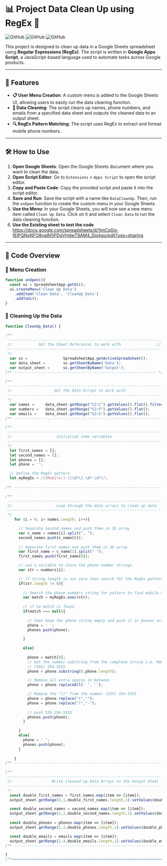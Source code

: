 # 📊 Project Data Clean Up using RegEx 🧹

![GitHub](https://img.shields.io/badge/license-MIT-blue)
![GitHub](https://img.shields.io/badge/language-Google%20Apps%20Script-yellow)
![GitHub](https://img.shields.io/badge/status-active-brightgreen)

This project is designed to clean up data in a Google Sheets spreadsheet using **Regular Expressions (RegEx)**. The script is written in **Google Apps Script**, a JavaScript-based language used to automate tasks across Google products.

---

## 🚀 Features

- **📋 User Menu Creation**: A custom menu is added to the Google Sheets UI, allowing users to easily run the data cleaning function.
- **🧼 Data Cleaning**: The script cleans up names, phone numbers, and emails from a specified data sheet and outputs the cleaned data to an output sheet.
- **🔍 RegEx Pattern Matching**: The script uses RegEx to extract and format mobile phone numbers.

---

## 🛠️ How to Use

1. **Open Google Sheets**: Open the Google Sheets document where you want to clean the data.
2. **Open Script Editor**: Go to `Extensions` > `Apps Script` to open the script editor.
3. **Copy and Paste Code**: Copy the provided script and paste it into the script editor.
4. **Save and Run**: Save the script with a name like `DataCleanUp`. Then, run the `onOpen` function to create the custom menu in your Google Sheets.
5. **Use the Menu**: In your Google Sheets, you will now see a new menu item called `Clean Up Data`. Click on it and select `Clean Data` to run the data cleaning function.
6. **Use the Existing sheet to test the code** https://docs.google.com/spreadsheets/d/1jmCqGg-fElPQNxNFO8nalN1iPDgVHdwT9AM4_5Iq4go/edit?usp=sharing

---

## 📝 Code Overview

### 🧩 Menu Creation

```javascript
function onOpen(){
  const ui = SpreadsheetApp.getUi();
  ui.createMenu('Clean Up Data')
    .addItem('Clean Data', 'CleanUp_Data')
    .addToUi();
}
```

### 🧹 Cleaning Up the Data

```javascript
function CleanUp_Data() {

/** 
 ---------------------------------------------------------------------
 //            Get the Sheet References to work with                //
 ---------------------------------------------------------------------
 */  
  var ss =                SpreadsheetApp.getActiveSpreadsheet();
  var data_sheet =        ss.getSheetByName('Data');
  var output_sheet =      ss.getSheetByName('Output');
/** ---------------------------------------------------------------- */

/** 
 ------------------------------------------------------------------------------------
 //                   Get the Data Arrays to work with                             //
 ------------------------------------------------------------------------------------
 */
  var names =     data_sheet.getRange("C2:C").getValues().flat().filter(a => a!='');
  var numbers =   data_sheet.getRange("F2:F").getValues().flat();
  var emails =    data_sheet.getRange("G2:G").getValues().flat();
/** ------------------------------------------------------------------------------- */

/** 
 ------------------------------------------------------------------------------------
 //                    Initialize some variables                                    //
 ------------------------------------------------------------------------------------
 */
  let first_names = [];
  let second_names = [];
  let phones = [];
  let phone = '';

  // Define the RegEx pattern
  let myRegEx = /((Mobile:).\(\d*\).\d*-\d*)/;
  
/** ------------------------------------------------------------------------------- */

/** 
 ------------------------------------------------------------------------------------
 //                    Loop through the data arrays to clean up data               //
 ------------------------------------------------------------------------------------
 */
    for (i = 0; i< names.length; i++){

      // Separate second names and push them in 1D array
      var c_name = names[i].split(", ");
      second_names.push(c_name[0]);
      
      // Separate first names and push them in 1D array
      var first_name = c_name[1].split(" ");
      first_names.push(first_name[0]);

      // use a variable to store the phone number strings
      var str = numbers[i];

      // if string length is not zero then search for the RegEx pattern
      if(str.length != 0){
        
        // Search the phone numbers string for pattern to find mobile numbers
        var match = myRegEx.exec(str);
        
        // if no match is found
        if(match === null){
          
          // then keep the phone string empty and push it in phones array
          phone = ' ';
          phones.push(phone);

        }
        
        else{
          
          phone = match[0];
          // Get the number substring from the complete string i.e. Mobile: (555) 354-5555
          // (555) 354-5555
          phone = phone.substring(8,phone.length);

          // Remove all extra spaces in between
          phone = phone.replaceAll(' ', '');

          // Remove the "()" from the number (555) 354-5555
          phone = phone.replace("(","");
          phone = phone.replace(")","-");
                            
          // push 555-354-5555
          phones.push(phone);
        }

      }
      else{
        phone = ' ';
        phones.push(phone);
      }
      
    }
/** ------------------------------------------------------------------------------- */

/** 
 ------------------------------------------------------------------------------------
 //                  Write Cleaned up Data Arrays to the Output Sheet               //
 ------------------------------------------------------------------------------------
 */
  const double_first_names = first_names.map(item => [item]);
  output_sheet.getRange(2,1,double_first_names.length,1).setValues(double_first_names);

  const double_second_names = second_names.map(item => [item]);
  output_sheet.getRange(2,2,double_second_names.length,1).setValues(double_second_names);
  
  const double_phones = phones.map(item => [item]);
  output_sheet.getRange(2,3,double_phones.length,1).setValues(double_phones);

  const double_emails = emails.map(item => [item]);
  output_sheet.getRange(2,4,double_emails.length,1).setValues(double_emails);
/** ------------------------------------------------------------------------------- */

}  
/**=================================================================================================== */ 
```
